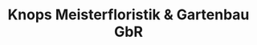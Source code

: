 ---
title: "Knops Meisterfloristik & Gartenbau GbR"
url: /alsdorf/knops-meisterfloristik-und-gartenbau-gbr/
shop: Blumen
---